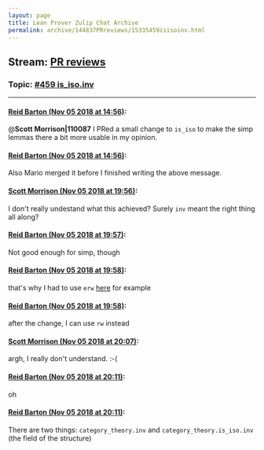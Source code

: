 ```yaml
---
layout: page
title: Lean Prover Zulip Chat Archive 
permalink: archive/144837PRreviews/15335459isisoinv.html
---
```


## Stream: [PR reviews](index.html)
### Topic: [#459 is_iso.inv](15335459isisoinv.html)

---

#### [Reid Barton (Nov 05 2018 at 14:56)](https://leanprover.zulipchat.com/#narrow/stream/144837-PR%20reviews/topic/%23459%20is_iso.inv/near/146796504):
@**Scott Morrison|110087** I PRed a small change to `is_iso` to make the simp lemmas there a bit more usable in my opinion.

#### [Reid Barton (Nov 05 2018 at 14:56)](https://leanprover.zulipchat.com/#narrow/stream/144837-PR%20reviews/topic/%23459%20is_iso.inv/near/146796514):
Also Mario merged it before I finished writing the above message.

#### [Scott Morrison (Nov 05 2018 at 19:56)](https://leanprover.zulipchat.com/#narrow/stream/144837-PR%20reviews/topic/%23459%20is_iso.inv/near/146815569):
I don't really undestand what this achieved? Surely `inv` meant the right thing all along?

#### [Reid Barton (Nov 05 2018 at 19:57)](https://leanprover.zulipchat.com/#narrow/stream/144837-PR%20reviews/topic/%23459%20is_iso.inv/near/146815631):
Not good enough for simp, though

#### [Reid Barton (Nov 05 2018 at 19:58)](https://leanprover.zulipchat.com/#narrow/stream/144837-PR%20reviews/topic/%23459%20is_iso.inv/near/146815707):
that's why I had to use `erw` [here](https://github.com/leanprover-community/mathlib/blob/limits-others-new/category_theory/limits/limits.lean#L150) for example

#### [Reid Barton (Nov 05 2018 at 19:58)](https://leanprover.zulipchat.com/#narrow/stream/144837-PR%20reviews/topic/%23459%20is_iso.inv/near/146815729):
after the change, I can use `rw` instead

#### [Scott Morrison (Nov 05 2018 at 20:07)](https://leanprover.zulipchat.com/#narrow/stream/144837-PR%20reviews/topic/%23459%20is_iso.inv/near/146816220):
argh, I really don't understand. :-(

#### [Reid Barton (Nov 05 2018 at 20:11)](https://leanprover.zulipchat.com/#narrow/stream/144837-PR%20reviews/topic/%23459%20is_iso.inv/near/146816480):
oh

#### [Reid Barton (Nov 05 2018 at 20:11)](https://leanprover.zulipchat.com/#narrow/stream/144837-PR%20reviews/topic/%23459%20is_iso.inv/near/146816492):
There are two things: `category_theory.inv` and `category_theory.is_iso.inv` (the field of the structure)

